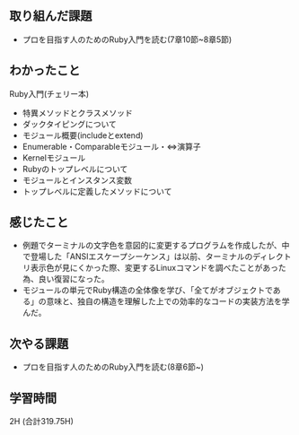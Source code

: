 ## 取り組んだ課題
- プロを目指す人のためのRuby入門を読む(7章10節~8章5節)
  
## わかったこと  
Ruby入門(チェリー本)
- 特異メソッドとクラスメソッド
- ダックタイピングについて
- モジュール概要(includeとextend)
- Enumerable・Comparableモジュール・<=>演算子
- Kernelモジュール
- Rubyのトップレベルについて
- モジュールとインスタンス変数
- トップレベルに定義したメソッドについて

## 感じたこと
- 例題でターミナルの文字色を意図的に変更するプログラムを作成したが、中で登場した「ANSIエスケープシーケンス」は以前、ターミナルのディレクトリ表示色が見にくかった際、変更するLinuxコマンドを調べたことがあった為、良い復習になった。
- モジュールの単元でRuby構造の全体像を学び、「全てがオブジェクトである」の意味と、独自の構造を理解した上での効率的なコードの実装方法を学んだ。 

## 次やる課題  
- プロを目指す人のためのRuby入門を読む(8章6節~)
  
## 学習時間  
 2H (合計319.75H)
